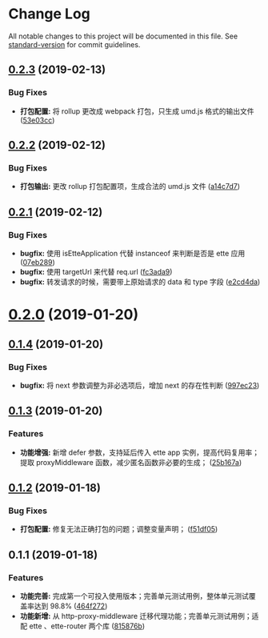 # Change Log

All notable changes to this project will be documented in this file. See [standard-version](https://github.com/conventional-changelog/standard-version) for commit guidelines.

<a name="0.2.3"></a>
## [0.2.3](https://github.com/boycgit/ette-proxy/compare/v0.2.2...v0.2.3) (2019-02-13)


### Bug Fixes

* **打包配置:** 将 rollup 更改成 webpack 打包，只生成 umd.js 格式的输出文件 ([53e03cc](https://github.com/boycgit/ette-proxy/commit/53e03cc))



<a name="0.2.2"></a>
## [0.2.2](https://github.com/boycgit/ette-proxy/compare/v0.2.1...v0.2.2) (2019-02-12)


### Bug Fixes

* **打包输出:** 更改 rollup 打包配置项，生成合法的 umd.js 文件 ([a14c7d7](https://github.com/boycgit/ette-proxy/commit/a14c7d7))



<a name="0.2.1"></a>
## [0.2.1](https://github.com/boycgit/ette-proxy/compare/v0.2.0...v0.2.1) (2019-02-12)


### Bug Fixes

* **bugfix:** 使用 isEtteApplication 代替 instanceof 来判断是否是 ette 应用 ([07eb289](https://github.com/boycgit/ette-proxy/commit/07eb289))
* **bugfix:** 使用 targetUrl 来代替 req.url ([fc3ada9](https://github.com/boycgit/ette-proxy/commit/fc3ada9))
* **bugfix:** 转发请求的时候，需要带上原始请求的 data 和 type 字段 ([e2cd4da](https://github.com/boycgit/ette-proxy/commit/e2cd4da))



<a name="0.2.0"></a>
# [0.2.0](https://github.com/boycgit/ette-proxy/compare/v0.1.4...v0.2.0) (2019-01-20)



<a name="0.1.4"></a>
## [0.1.4](https://github.com/boycgit/ette-proxy/compare/v0.1.3...v0.1.4) (2019-01-20)


### Bug Fixes

* **bugfix:** 将 next 参数调整为非必选项后，增加 next 的存在性判断 ([997ec23](https://github.com/boycgit/ette-proxy/commit/997ec23))



<a name="0.1.3"></a>
## [0.1.3](https://github.com/boycgit/ette-proxy/compare/v0.1.2...v0.1.3) (2019-01-20)


### Features

* **功能增强:** 新增 defer 参数，支持延后传入 ette app 实例，提高代码复用率；提取 proxyMiddleware 函数，减少匿名函数非必要的生成； ([25b167a](https://github.com/boycgit/ette-proxy/commit/25b167a))



<a name="0.1.2"></a>
## [0.1.2](https://github.com/boycgit/ette-proxy/compare/v0.1.1...v0.1.2) (2019-01-18)


### Bug Fixes

* **打包配置:** 修复无法正确打包的问题；调整变量声明； ([f51df05](https://github.com/boycgit/ette-proxy/commit/f51df05))



<a name="0.1.1"></a>
## 0.1.1 (2019-01-18)


### Features

* **功能完善:** 完成第一个可投入使用版本；完善单元测试用例，整体单元测试覆盖率达到 98.8% ([464f272](https://github.com/boycgit/ette-proxy/commit/464f272))
* **功能新增:** 从 http-proxy-middleware 迁移代理功能；完善单元测试用例；适配 ette 、ette-router 两个库 ([815876b](https://github.com/boycgit/ette-proxy/commit/815876b))
